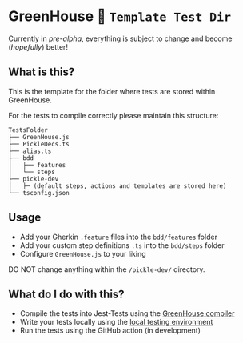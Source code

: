 # GreenHouse 🌱 `Template Test Dir`

Currently in *pre-alpha*, everything is subject to change and become (*hopefully*) better! 

## What is this?

This is the template for the folder where tests are stored within GreenHouse.

For the tests to compile correctly please maintain this structure:
```
TestsFolder
├── GreenHouse.js
├── PickleDecs.ts
├── alias.ts
├── bdd
│   ├── features
│   └── steps
├── pickle-dev
│   ├─ (default steps, actions and templates are stored here)
└── tsconfig.json
```

## Usage

- Add your Gherkin `.feature` files into the `bdd/features` folder
- Add your custom step definitions `.ts` into the `bdd/steps` folder
- Configure `GreenHouse.js` to your liking

DO NOT change anything within the `/pickle-dev/` directory.

## What do I do with this?

- Compile the tests into Jest-Tests using the [GreenHouse compiler](https://github.com/GreenHouseTesting/GreenHouse-Core)
- Write your tests locally using the [local testing environment](https://github.com/GreenHouseTesting/GreenHouse-Local-Testing)
- Run the tests using the GitHub action (in development)